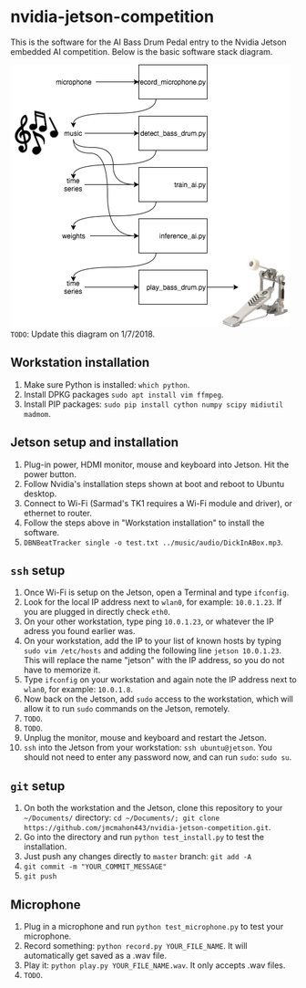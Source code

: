 # nvidia-jetson-competition
This is the software for the AI Bass Drum Pedal entry to the Nvidia Jetson embedded AI competition. Below is the basic software stack diagram.

![AI Bass Drum Pedal Software Diagram](diagram.png?raw=true "Diagram")
`TODO`: Update this diagram on 1/7/2018.

## Workstation installation
1. Make sure Python is installed: `which python`.
2. Install DPKG packages `sudo apt install vim ffmpeg`.
3. Install PIP packages: `sudo pip install cython numpy scipy midiutil madmom`.

## Jetson setup and installation
1. Plug-in power, HDMI monitor, mouse and keyboard into Jetson. Hit the power button.
2. Follow Nvidia's installation steps shown at boot and reboot to Ubuntu desktop.
3. Connect to Wi-Fi (Sarmad's TK1 requires a Wi-Fi module and driver), or ethernet to router.
4. Follow the steps above in "Workstation installation" to install the software.
5. `DBNBeatTracker single -o test.txt ../music/audio/DickInABox.mp3`.

## `ssh` setup
1. Once Wi-Fi is setup on the Jetson, open a Terminal and type `ifconfig`.
2. Look for the local IP address next to `wlan0`, for example: `10.0.1.23`. If you are plugged in directly check `eth0`.
3. On your other workstation, type ping `10.0.1.23`, or whatever the IP adress you found earlier was.
4. On your workstation, add the IP to your list of known hosts by typing `sudo vim /etc/hosts` and adding the following line `jetson 10.0.1.23`. This will replace the name "jetson" with the IP address, so you do not have to memorize it.
5. Type `ifconfig` on your workstation and again note the IP address next to `wlan0`, for example: `10.0.1.8`.
6. Now back on the Jetson, add `sudo` access to the workstation, which will allow it to run `sudo` commands on the Jetson, remotely.
7. `TODO`.
8. `TODO`.
9. Unplug the monitor, mouse and keyboard and restart the Jetson.
10. `ssh` into the Jetson from your workstation: `ssh ubuntu@jetson`. You should not need to enter any password now, and can run `sudo`: `sudo su`.

## `git` setup
1. On both the workstation and the Jetson, clone this repository to your `~/Documents/` directory: `cd ~/Documents/; git clone https://github.com/jmcmahon443/nvidia-jetson-competition.git`.
2. Go into the directory and run `python test_install.py` to test the installation.
3. Just push any changes directly to `master` branch: `git add -A`
4. `git commit -m "YOUR_COMMIT_MESSAGE"`
5. `git push`

## Microphone
1. Plug in a microphone and run `python test_microphone.py` to test your microphone.
2. Record something: `python record.py YOUR_FILE_NAME`. It will automatically get saved as a .wav file.
3. Play it: `python play.py YOUR_FILE_NAME.wav`. It only accepts .wav files.
4. `TODO`.

